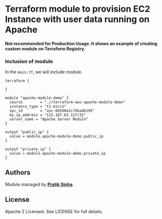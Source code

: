# Terraform module to provision EC2 Instance with user data running on Apache

#### Not recommended for Production Usage. It shows an example of creating custom module on Terraform Registry. 

### Inclusion of module

In the `main.tf`, we will include module. 

```hcl
terraform {

}

module "apache-module-demo" {
  source        = ".//terraform-aws-apache-module-demo"
  instance_type = "t2.micro"
  vpc_id        = "vpc-04560e2c74ba4b195"
  my_ip_address = "115.187.62.117/32"
  server_name = "Apache Server Module"
}

output "public_ip" {
  value = module.apache-module-demo.public_ip
}

output "private_ip" {
  value = module.apache-module-demo.private_ip
}
```



## Authors

Module managed by **[Pratik Sinha](https://github.com/pratiksinha-kol)**.

## License

Apache 2 Licensed. See LICENSE for full details.